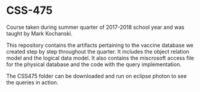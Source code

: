 # CSS-475
Course taken during summer quarter of 2017-2018 school year and was taught by Mark Kochanski. 

This repository contains the artifacts pertaining to the vaccine database we created step by step throughout the quarter. 
It includes the object relation model and the logical data model. It also contains the miscrosoft access file for the physical database 
and the code with the query implementation. 

The CSS475 folder can be downloaded and run on eclipse photon to see the queries in action. 
